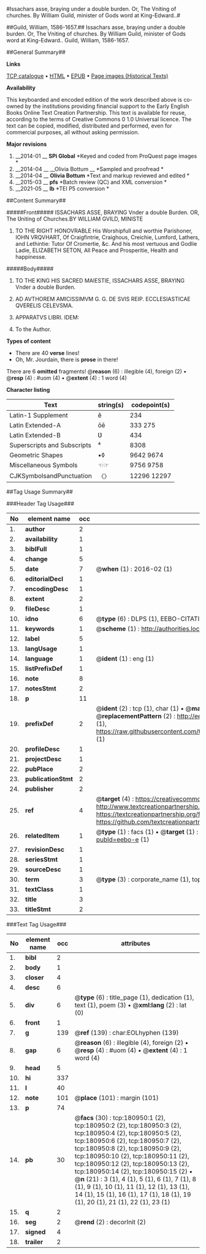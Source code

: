 #Issachars asse, braying under a double burden. Or, The Vniting of churches. By William Guild, minister of Gods word at King-Edward..#

##Guild, William, 1586-1657.##
Issachars asse, braying under a double burden. Or, The Vniting of churches. By William Guild, minister of Gods word at King-Edward..
Guild, William, 1586-1657.

##General Summary##

**Links**

[TCP catalogue](http://www.ota.ox.ac.uk/tcp/)  • 
[HTML](http://tei.it.ox.ac.uk/tcp/Texts-HTML/free/B00/B00103.html)  • 
[EPUB](http://tei.it.ox.ac.uk/tcp/Texts-EPUB/free/B00/B00103.epub) • 
[Page images (Historical Texts)](https://historicaltexts.jisc.ac.uk/eebo-56572846e)

**Availability**

This keyboarded and encoded edition of the work described above is co-owned by the
    institutions providing financial support to the Early English Books Online Text Creation
    Partnership. This text is available for reuse, according to the terms of  Creative Commons 0 1.0 Universal
    licence. The text can be copied, modified, distributed and performed, even for commercial
    purposes, all without asking permission.

**Major revisions**

1. __2014-01 __ __SPi Global__ *Keyed and coded from ProQuest page images *
1. __2014-04 __ __Olivia Bottum __ *Sampled and proofread *
1. __2014-04 __ __Olivia Bottum__ *Text and markup reviewed and edited *
1. __2015-03 __ __pfs__ *Batch review (QC) and XML conversion *
1. __2021-05 __ __lb__ *TEI P5 conversion *

##Content Summary##

#####Front#####
ISSACHARS ASSE, BRAYING Vnder a double Burden. OR, The Ʋniting of Churches.BY WILLIAM GVILD, MINISTE
1. TO THE RIGHT HONOVRABLE His Worshipfull and worthie Parishoner, IOHN VRQVHART, Of Craigfintrie, Craighous, Creichie, Lumford, Lathers, and Lethintie: Tutor Of Cromertie, &c. And his most vertuous and Godlie Ladie, ELIZABETH SETON, All Peace and Prosperitie, Health and happinesse.

#####Body#####

1. TO THE KING HIS SACRED MAIESTIE, ISSACHARS ASSE, BRAYING Vnder a double Burden.

1. AD AVTHOREM AMICISSIMVM G. G. DE SVIS REIP. ECCLESIASTICAE QVERELIS CELEVSMA.

1. APPARATVS LIBRI. IDEM:

1. To the Author.

**Types of content**

  * There are 40 **verse** lines!
  * Oh, Mr. Jourdain, there is **prose** in there!

There are 6 **omitted** fragments! 
 @__reason__ (6) : illegible (4), foreign (2)  •  @__resp__ (4) : #uom (4)  •  @__extent__ (4) : 1 word (4)

**Character listing**


|Text|string(s)|codepoint(s)|
|---|---|---|
|Latin-1 Supplement|ê|234|
|Latin Extended-A|ōē|333 275|
|Latin Extended-B|Ʋ|434|
|Superscripts             and Subscripts|⁴|8308|
|Geometric Shapes|▪◊|9642 9674|
|Miscellaneous Symbols|☜☞|9756 9758|
|CJKSymbolsandPunctuation|〈〉|12296 12297|

##Tag Usage Summary##

###Header Tag Usage###

|No|element name|occ|attributes|
|---|---|---|---|
|1.|__author__|2||
|2.|__availability__|1||
|3.|__biblFull__|1||
|4.|__change__|5||
|5.|__date__|7| @__when__ (1) : 2016-02 (1)|
|6.|__editorialDecl__|1||
|7.|__encodingDesc__|1||
|8.|__extent__|2||
|9.|__fileDesc__|1||
|10.|__idno__|6| @__type__ (6) : DLPS (1), EEBO-CITATION (1), VID (1), EEBO-PROQUEST (1), STC (2)|
|11.|__keywords__|1| @__scheme__ (1) : http://authorities.loc.gov/ (1)|
|12.|__label__|5||
|13.|__langUsage__|1||
|14.|__language__|1| @__ident__ (1) : eng (1)|
|15.|__listPrefixDef__|1||
|16.|__note__|8||
|17.|__notesStmt__|2||
|18.|__p__|11||
|19.|__prefixDef__|2| @__ident__ (2) : tcp (1), char (1)  •  @__matchPattern__ (2) : ([0-9\-]+):([0-9IVX]+) (1), (.+) (1)  •  @__replacementPattern__ (2) : http://eebo.chadwyck.com/downloadtiff?vid=$1&page=$2 (1), https://raw.githubusercontent.com/textcreationpartnership/Texts/master/tcpchars.xml#$1 (1)|
|20.|__profileDesc__|1||
|21.|__projectDesc__|1||
|22.|__pubPlace__|2||
|23.|__publicationStmt__|2||
|24.|__publisher__|2||
|25.|__ref__|4| @__target__ (4) : https://creativecommons.org/publicdomain/zero/1.0/ (1), http://www.textcreationpartnership.org/docs/. (1), https://textcreationpartnership.org/faq/#faq05 (1), https://github.com/textcreationpartnership (1)|
|26.|__relatedItem__|1| @__type__ (1) : facs (1)  •  @__target__ (1) : https://data.historicaltexts.jisc.ac.uk/view?pubId=eebo-e (1)|
|27.|__revisionDesc__|1||
|28.|__seriesStmt__|1||
|29.|__sourceDesc__|1||
|30.|__term__|3| @__type__ (3) : corporate_name (1), topical_term (1), geographic_name (1)|
|31.|__textClass__|1||
|32.|__title__|3||
|33.|__titleStmt__|2||


###Text Tag Usage###

|No|element name|occ|attributes|
|---|---|---|---|
|1.|__bibl__|2||
|2.|__body__|1||
|3.|__closer__|4||
|4.|__desc__|6||
|5.|__div__|6| @__type__ (6) : title_page (1), dedication (1), text (1), poem (3)  •  @__xml:lang__ (2) : lat (0)|
|6.|__front__|1||
|7.|__g__|139| @__ref__ (139) : char:EOLhyphen (139)|
|8.|__gap__|6| @__reason__ (6) : illegible (4), foreign (2)  •  @__resp__ (4) : #uom (4)  •  @__extent__ (4) : 1 word (4)|
|9.|__head__|5||
|10.|__hi__|337||
|11.|__l__|40||
|12.|__note__|101| @__place__ (101) : margin (101)|
|13.|__p__|74||
|14.|__pb__|30| @__facs__ (30) : tcp:180950:1 (2), tcp:180950:2 (2), tcp:180950:3 (2), tcp:180950:4 (2), tcp:180950:5 (2), tcp:180950:6 (2), tcp:180950:7 (2), tcp:180950:8 (2), tcp:180950:9 (2), tcp:180950:10 (2), tcp:180950:11 (2), tcp:180950:12 (2), tcp:180950:13 (2), tcp:180950:14 (2), tcp:180950:15 (2)  •  @__n__ (21) : 3 (1), 4 (1), 5 (1), 6 (1), 7 (1), 8 (1), 9 (1), 10 (1), 11 (1), 12 (1), 13 (1), 14 (1), 15 (1), 16 (1), 17 (1), 18 (1), 19 (1), 20 (1), 21 (1), 22 (1), 23 (1)|
|15.|__q__|2||
|16.|__seg__|2| @__rend__ (2) : decorInit (2)|
|17.|__signed__|4||
|18.|__trailer__|2||
